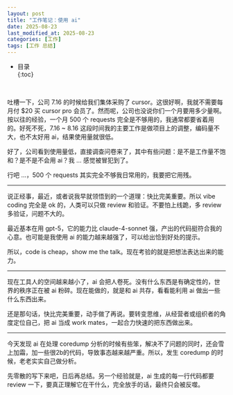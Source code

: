 ```yaml
---
layout: post
title: "工作笔记：使用 ai"
date: 2025-08-23
last_modified_at: 2025-08-23
categories: [工作]
tags: [工作 总结]
---
```


* 目录  
{:toc}
<br/>

吐槽一下，公司 7.16 的时候给我们集体采购了 cursor。这很好啊，我就不需要每月付 $20 买 cursor pro 会员了。然而呢，公司也没说你们一个月要用多少量啊。按以往的经验，一个月 500 个 requests 完全是不够用的，我通常都要省着用的。好死不死，7.16 ~ 8.16 这段时间我的主要工作是做项目上的调整，编码量不大，也不太好用 ai，结果使用量就很低。  

好了，公司看到使用量低，直接调查问卷来了，其中有些问题：是不是工作量不饱和？是不是不会用 ai？我 ... 感觉被冒犯到了。   

行吧 ...，500 个 requests 其实完全不够我日常用的，我要把它用残。    

---

说正经事，最近，或者说我早就领悟到的一个道理：快比完美重要。所以 vibe coding 完全是 ok 的，人类可以只做 review 和验证。不要怕上线跪，多 review 多验证，问题不大的。  

最近基本在用 gpt-5，它的能力比 claude-4-sonnet 强，产出的代码挺符合我的心意。也可能是我使用 ai 的能力越来越强了，可以给出恰到好处的提示。  

所以，code is cheap，show me the talk。现在考验的就是把想法表达出来的能力。  

---

现在工具人的空间越来越小了，ai 会把人卷死。没有什么东西是有确定性的，世界的秩序正在被 ai 粉碎。现在能做的，就是和 ai 共存，看看能利用 ai 做出一些什么东西出来。  

还是那句话，快比完美重要，动手做了再说。要转变思维，从经营者或组织者的角度定位自己，把 ai 当成 work mates，一起合力快速的把东西做出来。  

---

今天发现 ai 在处理 coredump 分析的时候有些笨，解决不了问题的同时，还会雪上加霜，加一些很2b的代码，导致事态越来越严重。所以，发生 coredump 的时候，老老实实自己做分析。     

先零散的写下来吧，日后再总结。另一个经验就是，ai 生成的每一行代码都要 review 一下，要真正理解它在干什么，完全放手的话，最终只会被反噬。  





